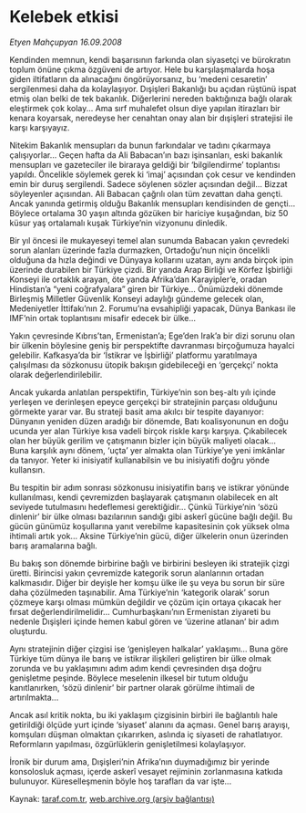 # Kelebek etkisi

*Etyen Mahçupyan 16.09.2008*

<div class="yazi">
<p>Kendinden memnun, kendi başarısının farkında olan siyasetçi ve bürokratın toplum önüne çıkma özgüveni de artıyor. Hele bu karşılaşmalarda hoşa giden iltifatların da alınacağını öngörüyorsanız, bu ‘medeni cesaretin’ sergilenmesi daha da kolaylaşıyor. Dışişleri Bakanlığı bu açıdan rüştünü ispat etmiş olan belki de tek bakanlık. Diğerlerini nereden baktığınıza bağlı olarak eleştirmek çok kolay... Ama sırf muhalefet olsun diye yapılan itirazları bir kenara koyarsak, neredeyse her cenahtan onay alan bir dışişleri stratejisi ile karşı karşıyayız. </p>
<p>Nitekim Bakanlık mensupları da bunun farkındalar ve tadını çıkarmaya çalışıyorlar... Geçen hafta da Ali Babacan’ın bazı işinsanları, eski bakanlık mensupları ve gazeteciler ile biraraya geldiği bir ‘bilgilendirme’ toplantısı yapıldı. Öncelikle söylemek gerek ki ‘imaj’ açısından çok cesur ve kendinden emin bir duruş sergilendi. Sadece söylenen sözler açısından değil... Bizzat söyleyenler açısından. Ali Babacan çağrılı olan tüm zevattan daha gençti. Ancak yanında getirmiş olduğu Bakanlık mensupları kendisinden de gençti... Böylece ortalama 30 yaşın altında gözüken bir hariciye kuşağından, biz 50 küsur yaş ortalamalı kuşak Türkiye’nin vizyonunu dinledik.</p>
<p>Bir yıl öncesi ile mukayeseyi temel alan sunumda Babacan yakın çevredeki sorun alanları üzerinde fazla durmazken, Ortadoğu’nun niçin öncelikli olduğuna da hızla değindi ve Dünyaya kollarını uzatan, aynı anda birçok ipin üzerinde durabilen bir Türkiye çizdi. Bir yanda Arap Birliği ve Körfez İşbirliği Konseyi ile ortaklık arayan, öte yanda Afrika’dan Karayipler’e, oradan Hindistan’a “yeni coğrafyalara” giren bir Türkiye... Önümüzdeki dönemde Birleşmiş Milletler Güvenlik Konseyi adaylığı gündeme gelecek olan, Medeniyetler İttifakı’nın 2. Forumu’na evsahipliği yapacak, Dünya Bankası ile IMF’nin ortak toplantısını misafir edecek bir ülke...</p>
<p>Yakın çevresinde Kıbrıs’tan, Ermenistan’a; Ege’den Irak’a bir dizi sorunu olan bir ülkenin böylesine geniş bir perspektifte davranması birçoğumuza hayalci gelebilir. Kafkasya’da bir ‘İstikrar ve İşbirliği’ platformu yaratılmaya çalışılması da sözkonusu ütopik bakışın gidebileceği en ‘gerçekçi’ nokta olarak değerlendirilebilir.</p>
<p>Ancak yukarda anlatılan perspektifin, Türkiye’nin son beş-altı yılı içinde yerleşen ve derinleşen epeyce gerçekçi bir stratejinin parçası olduğunu görmekte yarar var. Bu strateji basit ama akılcı bir tespite dayanıyor: Dünyanın yeniden düzen aradığı bir dönemde, Batı koalisyonunun en doğu ucunda yer alan Türkiye kısa vadeli birçok riskle karşı karşıya. Çıkabilecek olan her büyük gerilim ve çatışmanın bizler için büyük maliyeti olacak... Buna karşılık aynı dönem, ‘uçta’ yer almakta olan Türkiye’ye yeni imkânlar da tanıyor. Yeter ki inisiyatif kullanabilsin ve bu inisiyatifi doğru yönde kullansın.</p>
<p>Bu tespitin bir adım sonrası sözkonusu inisiyatifin barış ve istikrar yönünde kullanılması, kendi çevremizden başlayarak çatışmanın olabilecek en alt seviyede tutulmasını hedeflemesi gerektiğidir... Çünkü Türkiye’nin ‘sözü dinlenir’ bir ülke olması bazılarının sandığı gibi askerî gücüne bağlı değil. Bu gücün günümüz koşullarına yanıt verebilme kapasitesinin çok yüksek olma ihtimali artık yok... Aksine Türkiye’nin gücü, diğer ülkelerin onun üzerinden barış aramalarına bağlı.</p>
<p>Bu bakış son dönemde birbirine bağlı ve birbirini besleyen iki stratejik çizgi üretti. Birincisi yakın çevremizde kategorik sorun alanlarının ortadan kalkmasıdır. Diğer bir deyişle her komşu ülke ile şu veya bu sorun bir süre daha çözülmeden taşınabilir. Ama Türkiye’nin ‘kategorik olarak’ sorun çözmeye karşı olması mümkün değildir ve çözüm için ortaya çıkacak her fırsat değerlendirilmelidir... Cumhurbaşkanı’nın Ermenistan ziyareti bu nedenle Dışişleri içinde hemen kabul gören ve ‘üzerine atlanan’ bir adım oluşturdu. </p>
<p>Aynı stratejinin diğer çizgisi ise ‘genişleyen halkalar’ yaklaşımı... Buna göre Türkiye tüm dünya ile barış ve istikrar ilişkileri geliştiren bir ülke olmak zorunda ve bu yaklaşımını adım adım kendi çevresinden dışa doğru genişletme peşinde. Böylece meselenin ilkesel bir tutum olduğu kanıtlanırken, ‘sözü dinlenir’ bir partner olarak görülme ihtimali de artırılmakta...</p>
<p>Ancak asıl kritik nokta, bu iki yaklaşım çizgisinin birbiri ile bağlantılı hale getirildiği ölçüde yurt içinde ‘siyaset’ alanını da açması. Genel barış arayışı, komşuları düşman olmaktan çıkarırken, aslında iç siyaseti de rahatlatıyor. Reformların yapılması, özgürlüklerin genişletilmesi kolaylaşıyor.</p>
<p>İronik bir durum ama, Dışişleri’nin Afrika’nın duymadığımız bir yerinde konsolosluk açması, içerde askerî vesayet rejiminin zorlanmasına katkıda bulunuyor. Küreselleşmenin böyle hoş tarafları da var işte...</p></div>

Kaynak: [taraf.com.tr](http://www.taraf.com.tr:80/etyen-mahcupyan/makale-kelebek-etkisi.htm), [web.archive.org (arşiv bağlantısı)](http://web.archive.org/web/20100921064415/http://www.taraf.com.tr:80/etyen-mahcupyan/makale-kelebek-etkisi.htm)
